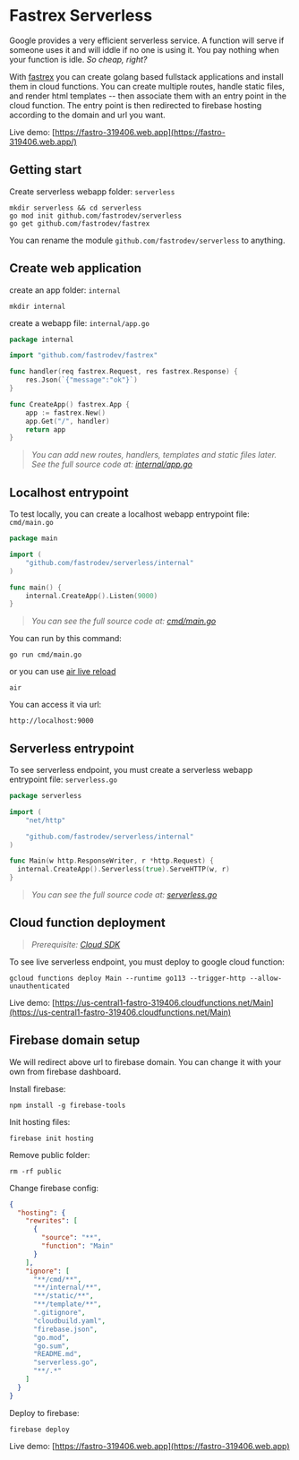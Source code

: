 # Fastrex Serverless

Google provides a very efficient serverless service. A function will serve if
someone uses it and will iddle if no one is using it. You pay nothing when your
function is idle. _So cheap, right?_

With [fastrex](https://github.com/fastrodev/fastrex) you can create golang based
fullstack applications and install them in cloud functions. You can create
multiple routes, handle static files, and render html templates -- then
associate them with an entry point in the cloud function. The entry point is
then redirected to firebase hosting according to the domain and url you want.

Live demo: [https://fastro-319406.web.app](https://fastro-319406.web.app/)

## Getting start

Create serverless webapp folder: `serverless`

```
mkdir serverless && cd serverless
go mod init github.com/fastrodev/serverless
go get github.com/fastrodev/fastrex
```

You can rename the module `github.com/fastrodev/serverless` to anything.

## Create web application

create an app folder: `internal`

```
mkdir internal
```

create a webapp file: `internal/app.go`

```go
package internal

import "github.com/fastrodev/fastrex"

func handler(req fastrex.Request, res fastrex.Response) {
	res.Json(`{"message":"ok"}`)
}

func CreateApp() fastrex.App {
	app := fastrex.New()
	app.Get("/", handler)
	return app
}
```

> _You can add new routes, handlers, templates and static files later. See the
> full source code at: [internal/app.go](internal/app.go)_

## Localhost entrypoint

To test locally, you can create a localhost webapp entrypoint file:
`cmd/main.go`

```go
package main

import (
	"github.com/fastrodev/serverless/internal"
)

func main() {
	internal.CreateApp().Listen(9000)
}
```

> _You can see the full source code at: [cmd/main.go](cmd/main.go)_

You can run by this command:

```
go run cmd/main.go
```

or you can use [air live reload](https://github.com/cosmtrek/air)

```
air
```

You can access it via url:

```
http://localhost:9000
```

## Serverless entrypoint

To see serverless endpoint, you must create a serverless webapp entrypoint file:
`serverless.go`

```go
package serverless

import (
	"net/http"

	"github.com/fastrodev/serverless/internal"
)

func Main(w http.ResponseWriter, r *http.Request) {
  internal.CreateApp().Serverless(true).ServeHTTP(w, r)
}
```

> _You can see the full source code at: [serverless.go](serverless.go)_

## Cloud function deployment

> _Prerequisite: [Cloud SDK](https://cloud.google.com/sdk/docs/quickstart)_

To see live serverless endpoint, you must deploy to google cloud function:

```
gcloud functions deploy Main --runtime go113 --trigger-http --allow-unauthenticated
```

Live demo:
[https://us-central1-fastro-319406.cloudfunctions.net/Main](https://us-central1-fastro-319406.cloudfunctions.net/Main)

## Firebase domain setup

We will redirect above url to firebase domain. You can change it with your own
from firebase dashboard.

Install firebase:

```
npm install -g firebase-tools
```

Init hosting files:

```
firebase init hosting
```

Remove public folder:

```
rm -rf public
```

Change firebase config:

```json
{
  "hosting": {
    "rewrites": [
      {
        "source": "**",
        "function": "Main"
      }
    ],
    "ignore": [
      "**/cmd/**",
      "**/internal/**",
      "**/static/**",
      "**/template/**",
      ".gitignore",
      "cloudbuild.yaml",
      "firebase.json",
      "go.mod",
      "go.sum",
      "README.md",
      "serverless.go",
      "**/.*"
    ]
  }
}
```

Deploy to firebase:

```
firebase deploy
```

Live demo: [https://fastro-319406.web.app](https://fastro-319406.web.app)
